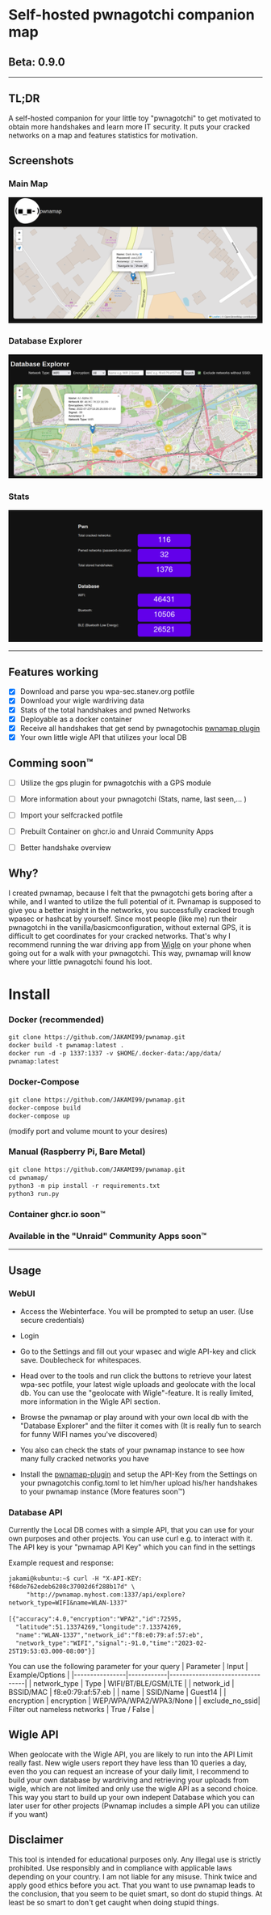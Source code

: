 # Self-hosted pwnagotchi companion map

## Beta: 0.9.0
---

## TL;DR
A self-hosted companion for your little toy "pwnagotchi" to get motivated to obtain more handshakes and learn more IT security. It puts your cracked networks on a map and features statistics for motivation.

## Screenshots
### Main Map
![Screenshot of the Main Map](/images/pwnamap_main.png)
### Database Explorer
![Screenshot of the Database Explorer](/images/pwnamap_db.png)
### Stats
![Screenshot of the stats](/images/pwnamap_stats.png)

---
## Features working
- [x] Download and parse you wpa-sec.stanev.org potfile
- [x] Download your wigle wardriving data
- [x] Stats of the total handshakes and pwned Networks
- [x] Deployable as a docker container
- [x] Receive all handshakes that get send by pwnagotochis [pwnamap plugin](https://github.com/JAKAMI99/pwnamap-plugin)
- [x] Your own little wigle API that utilizes your local DB

## Comming soon™
- [ ] Utilize the gps plugin for pwnagotchis with a GPS module
- [ ] More information about your pwnagotchi (Stats, name, last seen,... )
- [ ] Import your selfcracked potfile
- [ ] Prebuilt Container on ghcr.io and Unraid Community Apps
- [ ] Better handshake overview



## Why?
I created pwnamap, because I felt that the pwnagotchi gets boring after a while, and I wanted to utilize the full potential of it.
Pwnamap is supposed to give you a better insight in the networks, you successfully cracked trough wpasec or hashcat by yourself.
Since most people (like me) run their pwnagotchi in the vanilla/basicmconfiguration, without external GPS, it is difficult to get coordinates for your cracked networks.
That's why I recommend running the war driving app from [Wigle](https://wigle.net/tools) on your phone when going out for a walk with your pwnagotchi. This way, pwnamap will know where your little pwnagotchi found his loot.


# Install

### Docker  (recommended) 
```
git clone https://github.com/JAKAMI99/pwnamap.git
docker build -t pwnamap:latest .
docker run -d -p 1337:1337 -v $HOME/.docker-data:/app/data/ pwnamap:latest
```
### Docker-Compose
```
git clone https://github.com/JAKAMI99/pwnamap.git
docker-compose build
docker-compose up
```
(modify port and volume mount to your desires)
### Manual (Raspberry Pi, Bare Metal)
```
git clone https://github.com/JAKAMI99/pwnamap.git
cd pwnamap/
python3 -m pip install -r requirements.txt
python3 run.py
```
### Container ghcr.io soon™
### Available in the "Unraid" Community Apps soon™

---
## Usage

### WebUI
- Access the Webinterface.
You will be prompted to setup an user. (Use secure credentials)

- Login

- Go to the Settings and fill out your wpasec and wigle API-key and click save. Doublecheck for whitespaces.

- Head over to the tools and run click the buttons to retrieve your latest wpa-sec potfile, your latest wigle uploads and geolocate with the local db.
You can use the "geolocate with Wigle"-feature. It is really limited, more information in the Wigle API section.

- Browse the pwnamap or play around with your own local db with the "Database Explorer" and the filter it comes with (It is really fun to search for funny WIFI names you've discovered) 

- You also can check the stats of your pwnamap instance to see how many fully cracked networks you have 

- Install the [pwnamap-plugin](https://github.com/JAKAMI99/pwnamap-plugin) and setup the API-Key from the Settings on your pwnagotchis config.toml to let him/her upload his/her handshakes to your pwnamap instance (More features soon™)

### Database API

Currently the Local DB comes with a simple API, that you can use for your own purposes and other projects.
You can use curl e.g. to interact with it. The API key is your "pwnamap API Key" which you can find in the settings

Example request and response:

```
jakami@kubuntu:~$ curl -H "X-API-KEY: f68de762edeb6208c37002d6f288b17d" \
     "http://pwnamap.myhost.com:1337/api/explore?network_type=WIFI&name=WLAN-1337"

[{"accuracy":4.0,"encryption":"WPA2","id":72595,
  "latitude":51.13374269,"longitude":7.13374269,
  "name":"WLAN-1337","network_id":"f8:e0:79:af:57:eb",
  "network_type":"WIFI","signal":-91.0,"time":"2023-02-25T19:53:03.000-08:00"}]
```
You can use the following parameter for your query
| Parameter      | Input      |  Example/Options                |
|----------------|------------|---------------------------------|
| network_type   | Type       | WIFI/BT/BLE/GSM/LTE             |
| network_id     | BSSID/MAC  | f8:e0:79:af:57:eb               |
| name           | SSID/Name  | Guest14                         |
| encryption     | encryption | WEP/WPA/WPA2/WPA3/None          |
| exclude_no_ssid| Filter out nameless networks | True / False  |


## Wigle API
When geolocate with the Wigle API, you are likely to run into the API Limit really fast.
New wigle users report they have less than 10 queries a day, even tho you can request an increase of your daily limit, I recommend to build your own database by wardriving and retrieving your uploads from wigle, which are not limited and only use the wigle API as a second choice.
This way you start to build up your own indepent Database which you can later user for other projects (Pwnamap includes a simple API you can utilize if you want)




## Disclaimer
This tool is intended for educational purposes only. Any illegal use is strictly prohibited. Use responsibly and in compliance with applicable laws depending on your country. I am not liable for any misuse. Think twice and apply good ethics before you act. That you want to use pwnamap leads to the conclusion, that you seem to be quiet smart, so dont do stupid things. At least be so smart to don't get caught when doing stupid things.